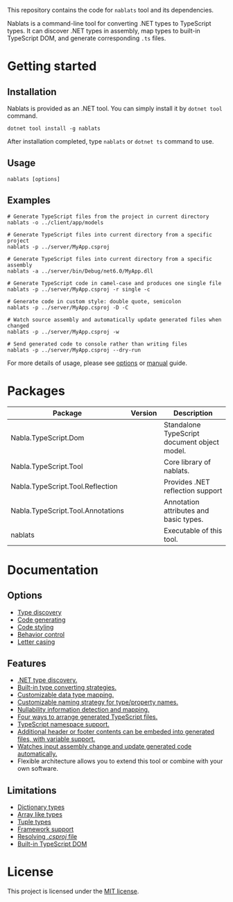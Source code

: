 This repository contains the code for `nablats` tool and its dependencies.

Nablats is a command-line tool for converting .NET types to TypeScript types. It can discover .NET types in assembly, map types to built-in TypeScript DOM, and generate corresponding `.ts` files.

# Getting started
## Installation

Nablats is provided as an .NET tool. You can simply install it by `dotnet tool` command.

```PS
dotnet tool install -g nablats
```

After installation completed, type `nablats` or `dotnet ts` command to use.

## Usage

```PS
nablats [options]
```

## Examples

```PS
# Generate TypeScript files from the project in current directory
nablats -o ../client/app/models

# Generate TypeScript files into current directory from a specific project
nablats -p ../server/MyApp.csproj

# Generate TypeScript files into current directory from a specific assembly
nablats -a ../server/bin/Debug/net6.0/MyApp.dll

# Generate TypeScript code in camel-case and produces one single file
nablats -p ../server/MyApp.csproj -r single -c

# Generate code in custom style: double quote, semicolon
nablats -p ../server/MyApp.csproj -D -C

# Watch source assembly and automatically update generated files when changed
nablats -p ../server/MyApp.csproj -w

# Send generated code to console rather than writing files
nablats -p ../server/MyApp.csproj --dry-run
```

For more details of usage, please see [options](docs/Options.md) or [manual](docs/Manual.md) guide.

# Packages

|Package|Version|Description|
|-------|-------|-----------|
|Nabla.TypeScript.Dom||Standalone TypeScript document object model.|
|Nabla.TypeScript.Tool||Core library of nablats.|
|Nabla.TypeScript.Tool.Reflection||Provides .NET reflection support|
|Nabla.TypeScript.Tool.Annotations||Annotation attributes and basic types.|
|nablats||Executable of this tool.|

# Documentation

## Options

* [Type discovery](docs/Options.md#type-discovery-options)
* [Code generating](docs/Options.md#code-generating-options)
* [Code styling](docs/Options.md#code-styling-options)
* [Behavior control](docs/Options.md#behavior-control-options)
* [Letter casing](docs/Options.md#letter-casing)

## Features

*   [.NET type discovery.](docs/Manual.md#type-discovery)
*   [Built-in type converting strategies.](docs/Manual.md#type-handling)
*   [Customizable data type mapping.](docs/Manual.md#type-overriding)
*   [Customizable naming strategy for type/property names.](docs/Manual.md#name-handling)
*   [Nullability information detection and mapping.](docs/Manual.md#nullability-handling)
*   [Four ways to arrange generated TypeScript files.](docs/Manual.md#file-arrangement)
*   [TypeScript namespace support.](docs/Manual.md#namespace-support)
*   [Additional header or footer contents can be embeded into generated files, with variable support.](docs/Manual.md#content-injection)
*   [Watches input assembly change and update generated code automatically.](docs/Manual.md#assembly-watching)
*   Flexible architecture allows you to extend this tool or combine with your own software.

## Limitations

* [Dictionary types](docs/Limitations.md#dictionary-types)
* [Array like types](docs/Limitations.md#array-like-types)
* [Tuple types](docs/Limitations.md#tuple-types)
* [Framework support](docs/Limitations.md#framework-support)
* [Resolving _.csproj_ file](docs/Limitations.md#resolving-csproj-file)
* [Built-in TypeScript DOM](docs/Limitations.md#built-in-typescript-dom)

# License

This project is licensed under the [MIT license](LICENSE.md).